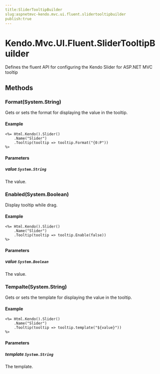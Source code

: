 ```yaml
---
title:SliderTooltipBuilder
slug:aspnetmvc-kendo.mvc.ui.fluent.slidertooltipbuilder
publish:true
---
```


# Kendo.Mvc.UI.Fluent.SliderTooltipBuilder
Defines the fluent API for configuring the Kendo Slider for ASP.NET MVC tooltip



## Methods

### Format(System.String)
Gets or sets the format for displaying the value in the tooltip.

#### Example

    <%= Html.Kendo().Slider()
        .Name("Slider")
        .Tooltip(tooltip => tooltip.Format("{0:P"))
    %>
        


#### Parameters

##### value `System.String`
The value.




### Enabled(System.Boolean)
Display tooltip while drag.

#### Example

    <%= Html.Kendo().Slider()
        .Name("Slider")
        .Tooltip(tooltip => tooltip.Enable(false))
    %>
        


#### Parameters

##### value `System.Boolean`
The value.




### Tempalte(System.String)
Gets or sets the template for displaying the value in the tooltip.

#### Example

    <%= Html.Kendo().Slider()
        .Name("Slider")
        .Tooltip(tooltip => tooltip.template("${value}"))
    %>
        


#### Parameters

##### template `System.String`
The template.





